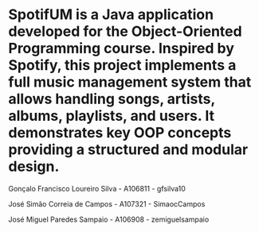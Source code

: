 
# SpotifUM is a Java application developed for the Object-Oriented Programming course. Inspired by Spotify, this project implements a full music management system that allows handling songs, artists, albums, playlists, and users.  It demonstrates key OOP concepts  providing a structured and modular design. 

Gonçalo Francisco Loureiro Silva - A106811 - gfsilva10

José Simão Correia de Campos - A107321 - SimaocCampos

José Miguel Paredes Sampaio - A106908 - zemiguelsampaio

